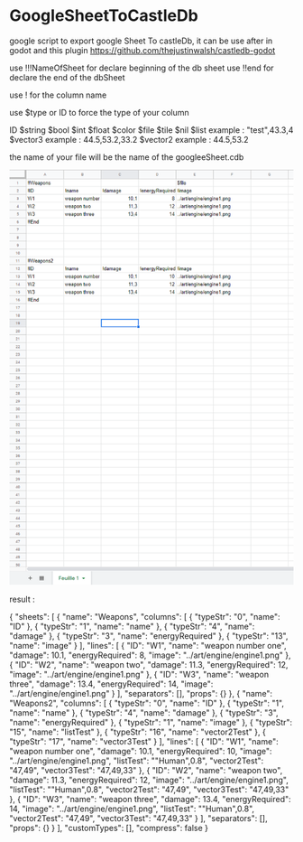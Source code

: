 # GoogleSheetToCastleDb
google script to export google Sheet To castleDb, it can be use after in godot and this plugin https://github.com/thejustinwalsh/castledb-godot

use !!!NameOfSheet for declare beginning of the db sheet
use !!end for declare the end of the dbSheet

use ! for the column name

use $type or ID to force the type of your column

ID
$string
$bool
$int
$float
$color
$file
$tile
$nil
$list example : "test",43.3,4
$vector3  example : 44.5,53.2,33.2
$vector2 example : 44.5,53.2



the name of your file will be the name of the googleeSheet.cdb

<img src="https://github.com/tdo1/GoogleSheetToCastleDb/blob/master/capture.PNG">



result : 

{
	"sheets": [
		{
			"name": "Weapons",
			"columns": [
				{
					"typeStr": "0",
					"name": "ID"
				},
				{
					"typeStr": "1",
					"name": "name"
				},
				{
					"typeStr": "4",
					"name": "damage"
				},
				{
					"typeStr": "3",
					"name": "energyRequired"
				},
				{
					"typeStr": "13",
					"name": "image"
				}
			],
			"lines": [
				{
					"ID": "W1",
					"name": "weapon number one",
					"damage": 10.1,
					"energyRequired": 8,
					"image": "../art/engine/engine1.png"
				},
				{
					"ID": "W2",
					"name": "weapon two",
					"damage": 11.3,
					"energyRequired": 12,
					"image": "../art/engine/engine1.png"
				},
				{
					"ID": "W3",
					"name": "weapon three",
					"damage": 13.4,
					"energyRequired": 14,
					"image": "../art/engine/engine1.png"
				}
			],
			"separators": [],
			"props": {}
		},
		{
			"name": "Weapons2",
			"columns": [
				{
					"typeStr": "0",
					"name": "ID"
				},
				{
					"typeStr": "1",
					"name": "name"
				},
				{
					"typeStr": "4",
					"name": "damage"
				},
				{
					"typeStr": "3",
					"name": "energyRequired"
				},
				{
					"typeStr": "1",
					"name": "image"
				},
				{
					"typeStr": "15",
					"name": "listTest"
				},
				{
					"typeStr": "16",
					"name": "vector2Test"
				},
				{
					"typeStr": "17",
					"name": "vector3Test"
				}
			],
			"lines": [
				{
					"ID": "W1",
					"name": "weapon number one",
					"damage": 10.1,
					"energyRequired": 10,
					"image": "../art/engine/engine1.png",
					"listTest": "\"Human\",0.8",
					"vector2Test": "47,49",
					"vector3Test": "47,49,33"
				},
				{
					"ID": "W2",
					"name": "weapon two",
					"damage": 11.3,
					"energyRequired": 12,
					"image": "../art/engine/engine1.png",
					"listTest": "\"Human\",0.8",
					"vector2Test": "47,49",
					"vector3Test": "47,49,33"
				},
				{
					"ID": "W3",
					"name": "weapon three",
					"damage": 13.4,
					"energyRequired": 14,
					"image": "../art/engine/engine1.png",
					"listTest": "\"Human\",0.8",
					"vector2Test": "47,49",
					"vector3Test": "47,49,33"
				}
			],
			"separators": [],
			"props": {}
		}
	],
	"customTypes": [],
	"compress": false
}
